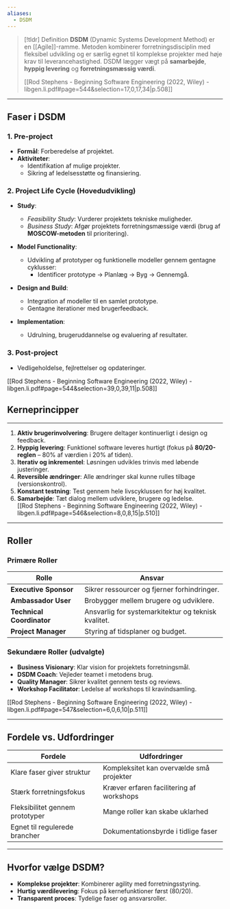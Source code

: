 ```yaml
---
aliases:
  - DSDM
---
```


>[!tldr] Definition
> **DSDM** (Dynamic Systems Development Method) er en [[Agile]]-ramme. Metoden kombinerer forretningsdisciplin med fleksibel udvikling og er særlig egnet til komplekse projekter med høje krav til leverancehastighed. DSDM lægger vægt på **samarbejde**, **hyppig levering** og **forretningsmæssig værdi**.
>
> [[Rod Stephens - Beginning Software Engineering (2022, Wiley) - libgen.li.pdf#page=544&selection=17,0,17,34|p.508]]

---

## Faser i DSDM
### 1. Pre-project
- **Formål**: Forberedelse af projektet.  
- **Aktiviteter**:  
	- Identifikation af mulige projekter.  
	- Sikring af ledelsesstøtte og finansiering.  

### 2. Project Life Cycle (Hovedudvikling)
- **Study**:  
  - *Feasibility Study*: Vurderer projektets tekniske muligheder.  
  - *Business Study*: Afgør projektets forretningsmæssige værdi (brug af **MOSCOW-metoden** til prioritering).  

- **Model Functionality**:  
	- Udvikling af prototyper og funktionelle modeller gennem gentagne cyklusser:  
		- Identificer prototype → Planlæg → Byg → Gennemgå.  

- **Design and Build**:  
	- Integration af modeller til en samlet prototype.  
	- Gentagne iterationer med brugerfeedback.  

- **Implementation**:  
	- Udrulning, brugeruddannelse og evaluering af resultater.  

### 3. Post-project
- Vedligeholdelse, fejlrettelser og opdateringer.

[[Rod Stephens - Beginning Software Engineering (2022, Wiley) - libgen.li.pdf#page=544&selection=39,0,39,11|p.508]]
## Kerneprincipper
---
1. **Aktiv brugerinvolvering**: Brugere deltager kontinuerligt i design og feedback.  
2. **Hyppig levering**: Funktionel software leveres hurtigt (fokus på **80/20-reglen** – 80% af værdien i 20% af tiden).  
3. **Iterativ og inkrementel**: Løsningen udvikles trinvis med løbende justeringer.  
4. **Reversible ændringer**: Alle ændringer skal kunne rulles tilbage (versionskontrol).  
5. **Konstant testning**: Test gennem hele livscyklussen for høj kvalitet.  
6. **Samarbejde**: Tæt dialog mellem udviklere, brugere og ledelse.  
[[Rod Stephens - Beginning Software Engineering (2022, Wiley) - libgen.li.pdf#page=546&selection=8,0,8,15|p.510]]

---

## Roller
### Primære Roller
| **Rolle**             | **Ansvar**                                                                 |
|------------------------|----------------------------------------------------------------------------|
| **Executive Sponsor**  | Sikrer ressourcer og fjerner forhindringer.                                |
| **Ambassador User**    | Brobygger mellem brugere og udviklere.                                     |
| **Technical Coordinator** | Ansvarlig for systemarkitektur og teknisk kvalitet.                    |
| **Project Manager**    | Styring af tidsplaner og budget.                                           |

### Sekundære Roller (udvalgte)
- **Business Visionary**: Klar vision for projektets forretningsmål.  
- **DSDM Coach**: Vejleder teamet i metodens brug.  
- **Quality Manager**: Sikrer kvalitet gennem tests og reviews.  
- **Workshop Facilitator**: Ledelse af workshops til kravindsamling.  

[[Rod Stephens - Beginning Software Engineering (2022, Wiley) - libgen.li.pdf#page=547&selection=6,0,6,10|p.511]]

---

## Fordele vs. Udfordringer

| **Fordele**                          | **Udfordringer**                          |
|---------------------------------------|--------------------------------------------|
| Klare faser giver struktur            | Kompleksitet kan overvælde små projekter   |
| Stærk forretningsfokus                | Kræver erfaren facilitering af workshops   |
| Fleksibilitet gennem prototyper       | Mange roller kan skabe uklarhed            |
| Egnet til regulerede brancher         | Dokumentationsbyrde i tidlige faser       |

---

## Hvorfor vælge DSDM?
- **Komplekse projekter**: Kombinerer agility med forretningsstyring.  
- **Hurtig værdilevering**: Fokus på kernefunktioner først (80/20).  
- **Transparent proces**: Tydelige faser og ansvarsroller.  

